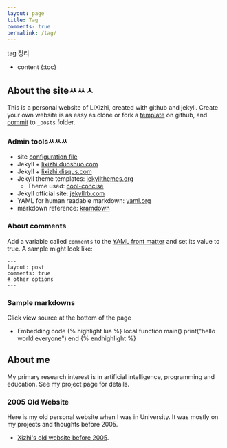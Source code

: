 ```yaml
---
layout: page
title: Tag
comments: true
permalink: /tag/
---
```


tag 정리

* content
{:toc}

## About the siteㅆㅆㅅ
This is a personal website of LiXizhi, created with github and jekyll. 
Create your own website is as easy as clone or fork a [template](https://github.com/LiXizhi/lixizhi.github.io) on github, and [commit](http://jekyllrb.com/docs/posts/) to `_posts` folder. 

### Admin toolsㅆㅆㅆ
* site [configuration file](https://github.com/LiXizhi/lixizhi.github.io/blob/master/_config.yml)
* Jekyll + [lixizhi.duoshuo.com](http://lixizhi.duoshuo.com/admin/)
* Jekyll + [lixizhi.disqus.com](http://lixizhi.disqus.com/admin/)
* Jekyll theme templates: [jekyllthemes.org](http://jekyllthemes.org)
   * Theme used: [cool-concise](http://jekyllthemes.org/themes/cool-concise-high-end/)
* Jekyll official site: [jekyllrb.com](http://jekyllrb.com)
* YAML for human readable markdown: [yaml.org](http://www.yaml.org/)
* markdown reference: [kramdown](http://kramdown.gettalong.org/quickref.html)

### About comments
Add a variable called `comments` to the [YAML front matter](http://jekyllrb.com/docs/frontmatter/) and set its value to true. A sample might look like:

    ---
    layout: post
    comments: true
    # other options
    ---

### Sample markdowns
Click view source at the bottom of the page

* Embedding code
{% highlight lua %}
local function main()
	print("hello world everyone")
end
{% endhighlight %}


## About me

My primary research interest is in artificial intelligence, programming and education. See my project page for details.


### 2005 Old Website 
Here is my old personal website when I was in University. It was mostly on my projects and thoughts before 2005.

* [Xizhi's old website before 2005](/oldsite2005/index.htm). 

